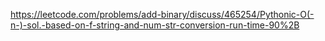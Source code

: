 https://leetcode.com/problems/add-binary/discuss/465254/Pythonic-O(-n-)-sol.-based-on-f-string-and-num-str-conversion-run-time-90%2B